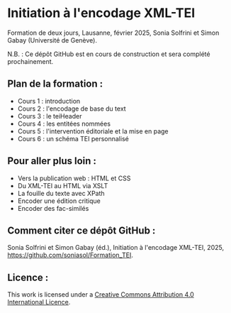 # Initiation à l'encodage XML-TEI

Formation de deux jours, Lausanne, février 2025, Sonia Solfrini et Simon Gabay (Université de Genève).

N.B. : Ce dépôt GitHub est en cours de construction et sera complété prochainement.


## Plan de la formation :

- Cours 1 : introduction
- Cours 2 : l'encodage de base du text
- Cours 3 : le teiHeader
- Cours 4 : les entitées nommées
- Cours 5 : l'intervention éditoriale et la mise en page
- Cours 6 : un schéma TEI personnalisé

## Pour aller plus loin :

- Vers la publication web : HTML et CSS
- Du XML-TEI au HTML via XSLT
- La fouille du texte avec XPath
- Encoder une édition critique
- Encoder des fac-similés


## Comment citer ce dépôt GitHub :

Sonia Solfrini et Simon Gabay (éd.), Initiation à l'encodage XML-TEI, 2025, https://github.com/soniasol/Formation_TEI.


## Licence :

This work is licensed under a [Creative Commons Attribution 4.0 International Licence](https://creativecommons.org/licenses/by-sa/4.0/).

